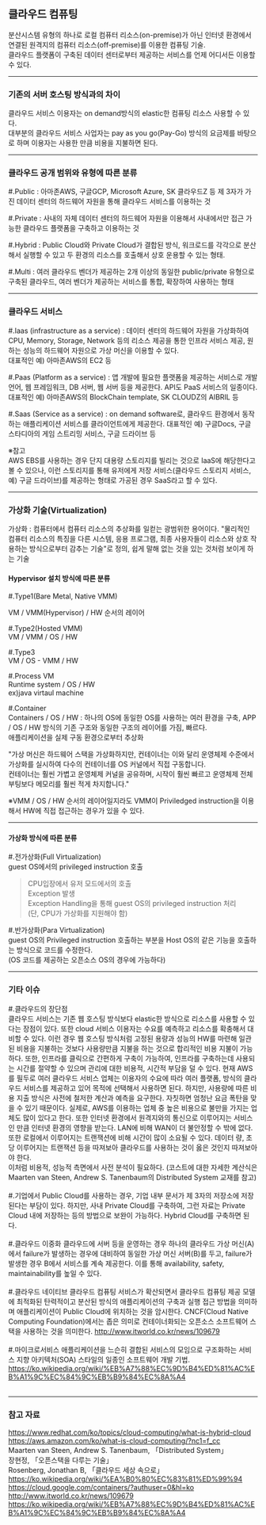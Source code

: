 ## 클라우드 컴퓨팅

분산시스템 유형의 하나로 로컬 컴퓨터 리소스(on-premise)가 아닌 인터넷 환경에서 연결된 원격지의 컴퓨터 리소스(off-premise)를 이용한 컴퓨팅 기술.  
클라우드 플랫폼이 구축된 데이터 센터로부터 제공하는 서비스를 언제 어디서든 이용할 수 있다.  

---
### 기존의 서버 호스팅 방식과의 차이

클라우드 서비스 이용자는 on demand방식의 elastic한 컴퓨팅 리소스 사용할 수 있다.  
대부분의 클라우드 서비스 사업자는 pay as you go(Pay-Go) 방식의 요금제를 바탕으로 하며 이용자는 사용한 만큼 비용을 지불하면 된다.  

---
### 클라우드 공개 범위와 유형에 따른 분류
#.Public : 아마존AWS, 구글GCP, Microsoft Azure, SK 클라우드Z 등 제 3자가 가진 데이터 센터의 하드웨어 자원을 통해 클라우드 서비스를 이용하는 것  

#.Private : 사내의 자체 데이터 센터의 하드웨어 자원을 이용해서 사내에서만 접근 가능한 클라우드 플랫폼을 구축하고 이용하는 것  

#.Hybrid : Public Cloud와 Private Cloud가 결합된 방식, 워크로드를 각각으로 분산해서 실행할 수 있고 두 환경의 리소스를 호출해서 상호 운용할 수 있는 형태.  

#.Multi : 여러 클라우드 벤더가 제공하는 2개 이상의 동일한 public/private 유형으로 구축된 클라우드, 여러 벤더가 제공하는 서비스를 통합, 확장하여 사용하는 형태  

---
### 클라우드 서비스
#.Iaas (infrastructure as a service) : 데이터 센터의 하드웨어 자원을 가상화하여 CPU, Memory, Storage, Network 등의 리소스 제공을 통한 인프라 서비스 제공, 원하는 성능의 하드웨어 자원으로 가상 머신을 이용할 수 있다.  
대표적인 예) 아마존AWS의 EC2 등  

#.Paas (Platform as a service) : 앱 개발에 필요한 플랫폼을 제공하는 서비스로 개발 언어, 웹 프레임워크, DB 서버, 웹 서버 등을 제공한다. API도 PaaS 서비스의 일종이다.  
대표적인 예) 아마존AWS의 BlockChain template, SK CLOUDZ의 AIBRIL 등  

#.Saas (Service as a service) : on demand software로, 클라우드 환경에서 동작하는 애플리케이션 서비스를 클라이언트에게 제공한다. 
대표적인 예) 구글Docs, 구글 스타디아의 게임 스트리밍 서비스, 구글 드라이브 등  

※참고  
AWS EBS를 사용하는 경우 단지 대용량 스토리지를 빌리는 것으로 IaaS에 해당한다고 볼 수 있으나, 이런 스토리지를 통해 유저에게 저장 서비스(클라우드 스토리지 서비스, 예) 구글 드라이브)를 제공하는 형태로 가공된 경우 SaaS라고 할 수 있다.

---
### 가상화 기술(Virtualization)
가상화 : 컴퓨터에서 컴퓨터 리소스의 추상화를 일컫는 광범위한 용어이다. "물리적인 컴퓨터 리소스의 특징을 다른 시스템, 응용 프로그램, 최종 사용자들이 리소스와 상호 작용하는 방식으로부터 감추는 기술"로 정의, 쉽게 말해 없는 것을 있는 것처럼 보이게 하는 기술  

#### Hypervisor 설치 방식에 따른 분류
#.Type1(Bare Metal, Native VMM)  

VM / VMM(Hypervisor) / HW 순서의 레이어  


#.Type2(Hosted VMM)  
VM / VMM / OS / HW  

#.Type3  
VM / OS - VMM / HW  

#.Process VM  
Runtime system / OS / HW  
ex)java virtaul machine  

#.Container  
Containers / OS / HW : 하나의 OS에 동일한 OS를 사용하는 여러 환경을 구축, APP / OS / HW 방식의 기존 구조와 동일한 구조의 레이어를 가짐, 빠르다.  
애플리케이션을 실제 구동 환경으로부터 추상화  

"가상 머신은 하드웨어 스택을 가상화하지만, 컨테이너는 이와 달리 운영체제 수준에서 가상화를 실시하여 다수의 컨테이너를 OS 커널에서 직접 구동합니다.  
컨테이너는 훨씬 가볍고 운영체제 커널을 공유하며, 시작이 훨씬 빠르고 운영체제 전체 부팅보다 메모리를 훨씬 적게 차지합니다."  

※VMM / OS / HW 순서의 레이어일지라도 VMM이 Priviledged instruction을 이용해서 HW에 직접 접근하는 경우가 있을 수 있다.  

---
#### 가상화 방식에 따른 분류
#.전가상화(Full Virtualization)  
guest OS에서의 privileged instruction 호출  
> CPU입장에서 유저 모드에서의 호출  
> Exception 발생  
> Exception Handling을 통해 guest OS의 privileged instruction 처리  
(단, CPU가 가상화를 지원해야 함)  

#.반가상화(Para Virtualization)  
guest OS의 Privileged instruction 호출하는 부분을 Host OS의 같은 기능을 호출하는 방식으로 코드를 수정한다.  
(OS 코드를 제공하는 오픈소스 OS의 경우에 가능하다)  

---
### 기타 이슈
#.클라우드의 장단점  
클라우드 서비스는 기존 웹 호스팅 방식보다 elastic한 방식으로 리소스를 사용할 수 있다는 장점이 있다. 또한 cloud 서비스 이용자는 수요를 예측하고 리소스를 확충해서 대비할 수 있다. 이런 경우 웹 호스팅 방식처럼 고정된 용량과 성능의 HW를 마련해 일관된 비용을 지불하는 것보다 사용량만큼 지불을 하는 것으로 합리적인 비용 지불이 가능하다. 또한, 인프라를 클릭으로 간편하게 구축이 가능하여, 인프라를 구축하는데 사용되는 시간를 절약할 수 있으며 관리에 대한 비용적, 시간적 부담을 덜 수 있다. 현재 AWS를 필두로 여러 클라우드 서비스 업체는 이용자의 수요에 따라 여러 플랫폼, 방식의 클라우드 서비스를 제공하고 있어 목적에 선택해서 사용하면 된다. 하지만, 사용량에 따른 비용 지출 방식은 사전에 철저한 계산과 예측을 요구한다. 자칫하면 엄청난 요금 폭탄을 맞을 수 있기 때문이다. 실제로, AWS를 이용하는 업체 중 높은 비용으로 불만을 가지는 업체도 많이 있다고 한다. 또한 인터넷 환경에서 원격지와의 통신으로 이루어지는 서비스인 만큼 인터넷 환경의 영향을 받는다. LAN에 비해 WAN이 더 불안정할 수 밖에 없다. 또한 로컬에서 이루어지는 트랜잭션에 비해 시간이 많이 소요될 수 있다. 데이터 량, 초당 이루어지는 트랜잭션 등을 따져보아 클라우드를 사용하는 것이 옳은 것인지 따져보아야 한다.  
이처럼 비용적, 성능적 측면에서 사전 분석이 필요하다. (코스트에 대한 자세한 계산식은 Maarten van Steen, Andrew S. Tanenbaum의 Distributed System 교재를 참고)<br>
<br>
#.기업에서 Public Cloud를 사용하는 경우, 기업 내부 문서가 제 3자의 저장소에 저장된다는 부담이 있다. 하지만, 사내 Private Cloud를 구축하여, 그런 자료는 Private Cloud 내에 저장하는 등의 방법으로 보완이 가능하다. Hybrid Cloud를 구축하면 된다.<br>
<br>
#.클라우드 이중화
클라우드에 서버 등을 운영하는 경우 하나의 클라우드 가상 머신(A)에서 failure가 발생하는 경우에 대비하여 동일한 가상 머신 서버(B)를 두고, failure가 발생한 경우 B에서 서비스를 계속 제공한다. 이를 통해 availability, safety, maintainability를 높일 수 있다.<br>
<br>
#.클라우드 네이티브
클라우드 컴퓨팅 서비스가 확산되면서 클라우드 컴퓨팅 제공 모델에 최적화된 탄력적이고 분산된 방식의 애플리케이션의 구축과 실행 접근 방법을 의미하며 애플리케이션이 Public Cloud에 위치하는 것을 암시한다.
CNCF(Cloud Native Computing Foundation)에서는 좁은 의미로 컨테이너화되는 오픈소스 소프트웨어 스택을 사용하는 것을 의미한다. 
http://www.itworld.co.kr/news/109679<br>
<br>
#.마이크로서비스
애플리케이션을 느슨히 결합된 서비스의 모임으로 구조화하는 서비스 지향 아키텍처(SOA) 스타일의 일종인 소프트웨어 개발 기법.
https://ko.wikipedia.org/wiki/%EB%A7%88%EC%9D%B4%ED%81%AC%EB%A1%9C%EC%84%9C%EB%B9%84%EC%8A%A4<br>
<br>

---
### 참고 자료
https://www.redhat.com/ko/topics/cloud-computing/what-is-hybrid-cloud<br>
https://aws.amazon.com/ko/what-is-cloud-computing/?nc1=f_cc<br>
Maarten van Steen, Andrew S. Tanenbaum, 「Distributed System」<br>
장현정, 「오픈스택을 다루는 기술」<br>
Rosenberg, Jonathan B, 「클라우드 세상 속으로」<br>
https://ko.wikipedia.org/wiki/%EA%B0%80%EC%83%81%ED%99%94<br>
https://cloud.google.com/containers/?authuser=0&hl=ko<br>
http://www.itworld.co.kr/news/109679<br>
https://ko.wikipedia.org/wiki/%EB%A7%88%EC%9D%B4%ED%81%AC%EB%A1%9C%EC%84%9C%EB%B9%84%EC%8A%A4<br>
